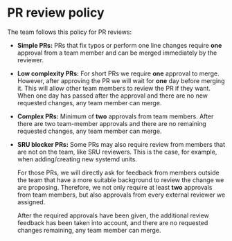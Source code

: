 # PR review policy

The team follows this policy for PR reviews:

* **Simple PRs:**
  PRs that fix typos or perform one line changes require **one** approval from
  a team member and can be merged immediately by the reviewer.

* **Low complexity PRs:**
  For short PRs we require **one** approval to merge. However, after approving
  the PR we will wait for **one** day before merging it. This will allow other
  team members to review the PR if they want. When one day has passed after the
  approval and there are no new requested changes, any team member can merge.

* **Complex PRs:**
  Minimum of **two** approvals from team members. After there are two
  team-member approvals and there are no remaining requested changes, any team
  member can merge.

* **SRU blocker PRs:**
  Some PRs may also require review from members that are not on the team, like
  SRU reviewers. This is the case, for example, when adding/creating new
  systemd units.

  For those PRs, we will directly ask for feedback from members
  outside the team that have a more suitable background to review the change we
  are proposing. Therefore, we not only require at least **two** approvals from
  team members, but also approvals from every external reviewer we assigned.

  After the required approvals have been given, the additional review feedback
  has been taken into account, and there are no requested changes remaining,
  any team member can merge.
